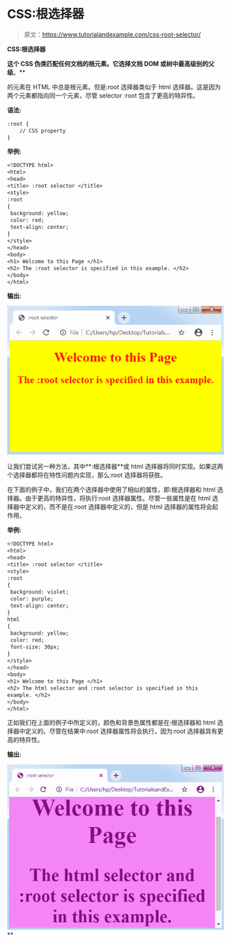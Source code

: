 # CSS:根选择器

> 原文：<https://www.tutorialandexample.com/css-root-selector/>

**CSS:根选择器**

 **这个 CSS 伪类匹配任何文档的根元素。它选择文档 DOM 或树中最高级别的父级**。**

的元素在 HTML 中总是根元素。但是:root 选择器类似于 html 选择器。这是因为两个元素都指向同一个元素，尽管 selector :root 包含了更高的特异性。

**语法:**

```
:root {  
    // CSS property  
}  
```

**举例:**

```
<!DOCTYPE html>
<html>
<head>
<title> :root selector </title>
<style>
:root
{
 background: yellow;
 color: red;
 text-align: center;
}
</style>
</head>
<body>
<h1> Welcome to this Page </h1>
<h2> The :root selector is specified in this example. </h2>
</body>
</html>
```

**输出:**

![CSS :root selector ](img/95bafac547ca223f783a4d4ed4300840.png)

让我们尝试另一种方法，其中**:根选择器**或 html 选择器将同时实现。如果这两个选择器都将在特性问题内实现，那么:root 选择器将获胜。

在下面的例子中，我们在两个选择器中使用了相似的属性，即:根选择器和 html 选择器。由于更高的特异性，将执行:root 选择器属性。尽管一些属性是在 html 选择器中定义的，而不是在:root 选择器中定义的，但是 html 选择器的属性将会起作用。

**举例:**

```
<!DOCTYPE html>
<html>
<head>
<title> :root selector </title>
<style>
:root
{
 background: violet;
 color: purple;
 text-align: center;
}
html
{
 background: yellow;
 color: red;
 font-size: 30px;
}
</style>
</head>
<body>
<h1> Welcome to this Page </h1>
<h2> The html selector and :root selector is specified in this example. </h2>
</body>
</html>
```

正如我们在上面的例子中所定义的，颜色和背景色属性都是在:根选择器和 html 选择器中定义的。尽管在结果中:root 选择器属性将会执行，因为:root 选择器具有更高的特异性。

**输出:**

![CSS :root selector ](img/53d11a9d13710be7acf98beb98b0b53d.png)**